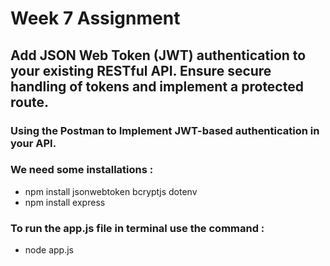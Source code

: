 #  Week 7 Assignment
## Add JSON Web Token (JWT) authentication to your existing RESTful API. Ensure secure handling of tokens and implement a protected route.
### Using the Postman to Implement JWT-based authentication in your API.
### We need some installations : 
* npm install jsonwebtoken bcryptjs dotenv
* npm install express

### To run the app.js file in terminal use the command :
* node app.js
